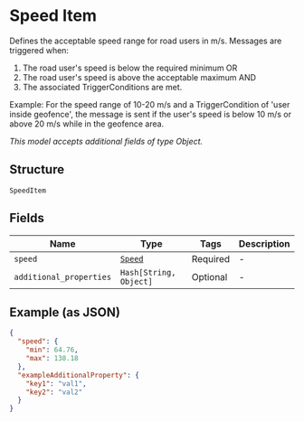 
# Speed Item

Defines the acceptable speed range for road users in m/s. Messages are triggered when:
1. The road user's speed is below the required minimum OR
2. The road user's speed is above the acceptable maximum AND
3. The associated TriggerConditions are met.

Example: For the speed range of 10-20 m/s and a TriggerCondition of 'user inside geofence', the message is sent if the user's speed is below 10 m/s or above 20 m/s while in the geofence area.

*This model accepts additional fields of type Object.*

## Structure

`SpeedItem`

## Fields

| Name | Type | Tags | Description |
|  --- | --- | --- | --- |
| `speed` | [`Speed`](../../doc/models/speed.md) | Required | - |
| `additional_properties` | `Hash[String, Object]` | Optional | - |

## Example (as JSON)

```json
{
  "speed": {
    "min": 64.76,
    "max": 138.18
  },
  "exampleAdditionalProperty": {
    "key1": "val1",
    "key2": "val2"
  }
}
```

